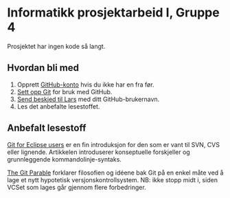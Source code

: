 Informatikk prosjektarbeid I, Gruppe 4
======================================

Prosjektet har ingen kode så langt.

Hvordan bli med
---------------
1. Opprett [GitHub-konto][1] hvis du ikke har en fra før.
2. [Sett opp Git][2] for bruk med GitHub.
3. [Send beskjed til Lars][3] med ditt GitHub-brukernavn.
4. Les det anbefalte lesestoffet.

Anbefalt lesestoff
------------------
[Git for Eclipse users][4] er en fin introduksjon for den som er vant til SVN, CVS eller lignende. Artikkelen introduserer konseptuelle forskjeller og grunnleggende kommandolinje-syntaks.

[The Git Parable][5] forklarer filosofien og idéene bak Git på en enkel måte ved å lage et nytt hypotetisk versjonskontrollsystem. NB: ikke stopp midt i, siden VCSet som lages går gjennom flere forbedringer.

[1]:(https://github.com/signup/free)
[2]:(http://help.github.com/set-up-git-redirect)
[3]:(https://github.com/inbox/new/larskinn)
[4]:(http://wiki.eclipse.org/EGit/Git_For_Eclipse_Users)
[5]:(http://tom.preston-werner.com/2009/05/19/the-git-parable.html)
